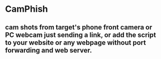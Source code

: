 # CamPhish
## cam shots from target's phone front camera or PC webcam just sending a link, or add the script to your website or any webpage without port forwarding and web server.
